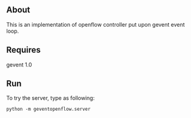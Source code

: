 About
-----
This is an implementation of openflow controller 
put upon gevent event loop.

Requires
--------
gevent 1.0

Run
---
To try the server, type as following:
```
python -m geventopenflow.server
```

